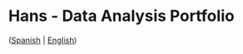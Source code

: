 # Hans - Data Analysis Portfolio 
([Spanish](https://github.com/HansAllTech/Hans_Data_Analysis_Portfolio/blob/main/Proyectos.md#tabla-de-contenido-es--en) | [English](https://github.com/HansAllTech/Hans_Data_Analysis_Portfolio/blob/main/Projects.md#table-of-content-es--en))                                                            
                                                                                                                                                                                       
                                                                                                                           
                                                                                                                                                                      
                                                                                                                            
                                                                                                        
                                                                           
                                                                 
                       
             
           
    
       
  
